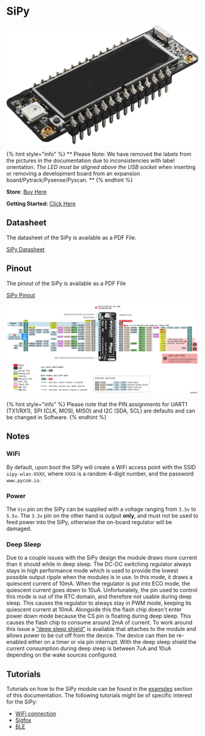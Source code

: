 # SiPy

![](../../.gitbook/assets/assets-lil0igdl11z7jos_jpx-lkn7scqkkkb6tqb3uyo-lkn86n8h-hb1oh1idwb-sipy-2.png)

{% hint style="info" %}
 ** Please Note: We have removed the labels from the pictures in the documentation due to inconsistencies with label orientation.  *The LED must be aligned above the USB socket* when inserting or removing a development board from an expansion board/Pytrack/Pysense/Pyscan. **
{% endhint %}



**Store**: [Buy Here](https://pycom.io/product/sipy)

**Getting Started:** [Click Here](../../gettingstarted/connection/sipy.md)

## Datasheet



The datasheet of the SiPy is available as a PDF File.

[SiPy Datasheet](../../.gitbook/assets/sipy-specsheet.pdf)

## Pinout

The pinout of the SiPy is available as a PDF File

[SiPy Pinout](../../.gitbook/assets/sipy-pinout.pdf)

![](../../.gitbook/assets/sipy-pinout.png)

{% hint style="info" %}
Please note that the PIN assignments for UART1 \(TX1/RX1\), SPI \(CLK, MOSI, MISO\) and I2C \(SDA, SCL\) are defaults and can be changed in Software.
{% endhint %}

## Notes

### WiFi

By default, upon boot the SiPy will create a WiFi access point with the SSID `sipy-wlan-XXXX`, where `XXXX` is a random 4-digit number, and the password `www.pycom.io`.

### Power

The `Vin` pin on the SiPy can be supplied with a voltage ranging from `3.5v` to `5.5v`. The `3.3v` pin on the other hand is output **only**, and must not be used to feed power into the SiPy, otherwise the on-board regulator will be damaged.

### Deep Sleep

Due to a couple issues with the SiPy design the module draws more current than it should while in deep sleep. The DC-DC switching regulator always stays in high performance mode which is used to provide the lowest possible output ripple when the modules is in use. In this mode, it draws a quiescent current of 10mA. When the regulator is put into ECO mode, the quiescent current goes down to 10uA. Unfortunately, the pin used to control this mode is out of the RTC domain, and therefore not usable during deep sleep. This causes the regulator to always stay in PWM mode, keeping its quiescent current at 10mA. Alongside this the flash chip doesn't enter power down mode because the CS pin is floating during deep sleep. This causes the flash chip to consume around 2mA of current. To work around this issue a ["deep sleep shield"](../boards/deepsleep/) is available that attaches to the module and allows power to be cut off from the device. The device can then be re-enabled either on a timer or via pin interrupt. With the deep sleep shield the current consumption during deep sleep is between 7uA and 10uA depending on the wake sources configured.

## Tutorials

Tutorials on how to the SiPy module can be found in the [examples](../../tutorials/introduction.md) section of this documentation. The following tutorials might be of specific interest for the SiPy:

* [WiFi connection](../../tutorials/all/wlan.md)
* [Sigfox](../../tutorials/sigfox.md)
* [BLE](../../tutorials/all/ble.md)

